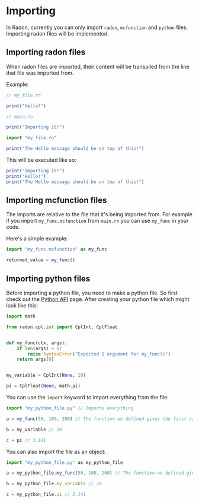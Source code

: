 # Importing

In Radon, currently you can only import `radon`, `mcfunction` and `python` files. Importing radon files will be implemented.

## Importing radon files

When radon files are imported, their content will be transpiled from the line that file was imported from.

Example:

```js
// my_file.rn

print("Hello!")
```

```js
// main.rn

print("Importing it!")

import "my_file.rn"

print("The Hello message should be on top of this!")
```

This will be executed like so:

```js
print("Importing it!")
print("Hello!")
print("The Hello message should be on top of this!")
```

## Importing mcfunction files

The imports are relative to the file that it's being imported from. For example if you import `my_func.mcfunction`
from `main.rn` you can use `my_func` in your code.

Here's a simple example:

```js
import "my_func.mcfunction" as my_func

returned_value = my_func()
```

## Importing python files

Before importing a python file, you need to make a python file. So first check out the [Python API](./python_api.md)
page. After creating your python file which might look like this:

```python
import math

from radon.cpl.int import CplInt, CplFloat


def my_func(ctx, args):
    if len(args) < 1:
        raise SyntaxError("Expected 1 argument for my_func()")
    return args[0]


my_variable = CplInt(None, 10)

pi = CplFloat(None, math.pi)
```

You can use the `import` keyword to import everything from the file:

```js
import "my_python_file.py" // Imports everything

a = my_func(50, 100, 200) // The function we defined gives the first value which is 50

b = my_variable // 10

c = pi // 3.141
```

You can also import the file as an object:

```js
import "my_python_file.py" as my_python_file

a = my_python_file.my_func(50, 100, 200) // The function we defined gives the first value which is 50

b = my_python_file.my_variable // 10

c = my_python_file.pi // 3.141
```